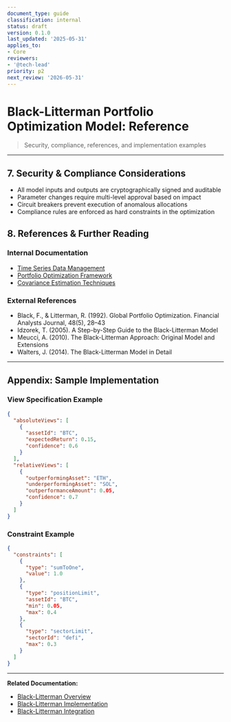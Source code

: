 ```yaml
---
document_type: guide
classification: internal
status: draft
version: 0.1.0
last_updated: '2025-05-31'
applies_to:
- Core
reviewers:
- '@tech-lead'
priority: p2
next_review: '2026-05-31'
---
```


# Black-Litterman Portfolio Optimization Model: Reference

> Security, compliance, references, and implementation examples

---

## 7. Security & Compliance Considerations

* All model inputs and outputs are cryptographically signed and auditable
* Parameter changes require multi-level approval based on impact
* Circuit breakers prevent execution of anomalous allocations
* Compliance rules are enforced as hard constraints in the optimization

## 8. References & Further Reading

### Internal Documentation

* [Time Series Data Management](../../ExternalInterface/time-series-management.md)
* [Portfolio Optimization Framework](../../Asset/portfolio-optimization.md)
* [Covariance Estimation Techniques](../../AI/covariance-estimation.md)

### External References

* Black, F., & Litterman, R. (1992). Global Portfolio Optimization. Financial Analysts Journal, 48(5), 28–43
* Idzorek, T. (2005). A Step-by-Step Guide to the Black-Litterman Model
* Meucci, A. (2010). The Black-Litterman Approach: Original Model and Extensions
* Walters, J. (2014). The Black-Litterman Model in Detail

---

## Appendix: Sample Implementation

### View Specification Example

```json
{
  "absoluteViews": [
    {
      "assetId": "BTC",
      "expectedReturn": 0.15,
      "confidence": 0.6
    }
  ],
  "relativeViews": [
    {
      "outperformingAsset": "ETH",
      "underperformingAsset": "SOL",
      "outperformanceAmount": 0.05,
      "confidence": 0.7
    }
  ]
}
```

### Constraint Example

```json
{
  "constraints": [
    {
      "type": "sumToOne",
      "value": 1.0
    },
    {
      "type": "positionLimit",
      "assetId": "BTC",
      "min": 0.05,
      "max": 0.4
    },
    {
      "type": "sectorLimit",
      "sectorId": "defi",
      "max": 0.3
    }
  ]
}
```

---

**Related Documentation:**
* [Black-Litterman Overview](./BlackLitterman-Overview.md)
* [Black-Litterman Implementation](./BlackLitterman-Implementation.md)
* [Black-Litterman Integration](./BlackLitterman-Integration.md)